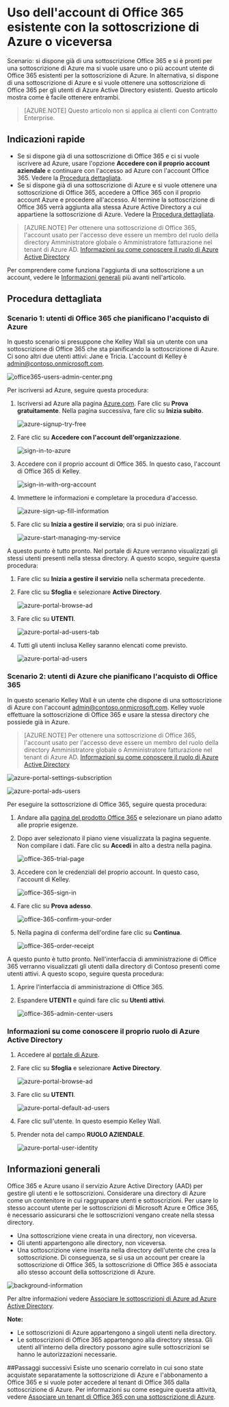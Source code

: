 <properties
	pageTitle="Condividere un tenant singolo di Azure AD per le sottoscrizioni di Office 365 e Azure | Microsoft Azure"
	description="Informazioni su come condividere il tenant di Azure AD per Office 365 e i suoi utenti con la sottoscrizione di Azure o viceversa"
	services="billing"
	documentationCenter=""
	authors="jiangchen79"
	manager="mbaldwin"
	editor=""
	tags="top-support-issue"/>

<tags
	ms.service="billing"
	ms.workload="na"
	ms.tgt_pltfrm="ibiza"
	ms.devlang="na"
	ms.topic="article"
	ms.date="06/20/2016"
	ms.author="cjiang"/>

# Uso dell'account di Office 365 esistente con la sottoscrizione di Azure o viceversa
Scenario: si dispone già di una sottoscrizione Office 365 e si è pronti per una sottoscrizione di Azure ma si vuole usare uno o più account utente di Office 365 esistenti per la sottoscrizione di Azure. In alternativa, si dispone di una sottoscrizione di Azure e si vuole ottenere una sottoscrizione di Office 365 per gli utenti di Azure Active Directory esistenti. Questo articolo mostra come è facile ottenere entrambi.

> [AZURE.NOTE] Questo articolo non si applica ai clienti con Contratto Enterprise.

## Indicazioni rapide

- Se si dispone già di una sottoscrizione di Office 365 e ci si vuole iscrivere ad Azure, usare l'opzione **Accedere con il proprio account aziendale** e continuare con l'accesso ad Azure con l'account Office 365. Vedere la [Procedura dettagliata](#s1).
- Se si dispone già di una sottoscrizione di Azure e si vuole ottenere una sottoscrizione di Office 365, accedere a Office 365 con il proprio account Azure e procedere all'accesso. Al termine la sottoscrizione di Office 365 verrà aggiunta alla stessa Azure Active Directory a cui appartiene la sottoscrizione di Azure. Vedere la [Procedura dettagliata](#s2).

>[AZURE.NOTE] Per ottenere una sottoscrizione di Office 365, l'account usato per l'accesso deve essere un membro del ruolo della directory Amministratore globale o Amministratore fatturazione nel tenant di Azure AD. [Informazioni su come conoscere il ruolo di Azure Active Directory](#how-to-know-your-role-in-your-azure-active-directory)

Per comprendere come funziona l'aggiunta di una sottoscrizione a un account, vedere le [Informazioni generali](#background-information) più avanti nell'articolo.

## Procedura dettagliata
<a id="s1"></a>
### Scenario 1: utenti di Office 365 che pianificano l'acquisto di Azure
In questo scenario si presuppone che Kelley Wall sia un utente con una sottoscrizione di Office 365 che sta pianificando la sottoscrizione di Azure. Ci sono altri due utenti attivi: Jane e Tricia. L'account di Kelley è admin@contoso.onmicrosoft.com.

![office365-users-admin-center.png](./media/billing-use-existing-office-365-account-azure-subscription/1-office365-users-admin-center.png)

Per iscriversi ad Azure, seguire questa procedura:

1. Iscriversi ad Azure alla pagina [Azure.com](https://azure.microsoft.com/). Fare clic su **Prova gratuitamente**. Nella pagina successiva, fare clic su **Inizia subito**.

	![azure-signup-try-free](./media/billing-use-existing-office-365-account-azure-subscription/2-azure-signup-try-free.png)

2. Fare clic su **Accedere con l'account dell'organizzazione**.

	![sign-in-to-azure](./media/billing-use-existing-office-365-account-azure-subscription/3-sign-in-to-azure.png)

3. Accedere con il proprio account di Office 365. In questo caso, l'account di Office 365 di Kelley.

	![sign-in-with-org-account](./media/billing-use-existing-office-365-account-azure-subscription/4-sign-in-with-org-account.png)

4. Immettere le informazioni e completare la procedura d'accesso.

	![azure-sign-up-fill-information](./media/billing-use-existing-office-365-account-azure-subscription/5-azure-sign-up-fill-information.png)

5. Fare clic su **Inizia a gestire il servizio**; ora si può iniziare.

	![azure-start-managing-my-service](./media/billing-use-existing-office-365-account-azure-subscription/6-azure-start-managing-my-service.png)

A questo punto è tutto pronto. Nel portale di Azure verranno visualizzati gli stessi utenti presenti nella stessa directory. A questo scopo, seguire questa procedura:

1. Fare clic su **Inizia a gestire il servizio** nella schermata precedente.
2. Fare clic su **Sfoglia** e selezionare **Active Directory**.

	![azure-portal-browse-ad](./media/billing-use-existing-office-365-account-azure-subscription/7-azure-portal-browse-ad.png)

3. Fare clic su **UTENTI**.

	![azure-portal-ad-users-tab](./media/billing-use-existing-office-365-account-azure-subscription/8-azure-portal-ad-users-tab.png)

4. Tutti gli utenti inclusa Kelley saranno elencati come previsto.

	![azure-portal-ad-users](./media/billing-use-existing-office-365-account-azure-subscription/9-azure-portal-ad-users.png)

<a id="s2"></a>
### Scenario 2: utenti di Azure che pianificano l'acquisto di Office 365

In questo scenario Kelley Wall è un utente che dispone di una sottoscrizione di Azure con l'account admin@contoso.onmicrosoft.com. Kelley vuole effettuare la sottoscrizione di Office 365 e usare la stessa directory che possiede già in Azure.

>[AZURE.NOTE] Per ottenere una sottoscrizione di Office 365, l'account usato per l'accesso deve essere un membro del ruolo della directory Amministratore globale o Amministratore fatturazione nel tenant di Azure AD. [Informazioni su come conoscere il ruolo di Azure Active Directory](#how-to-know-your-role-in-your-azure-active-directory)

![azure-portal-settings-subscription](./media/billing-use-existing-office-365-account-azure-subscription/10-azure-portal-settings-subscription.png)

![azure-portal-ads-users](./media/billing-use-existing-office-365-account-azure-subscription/11-azure-portal-ads-users.png)

Per eseguire la sottoscrizione di Office 365, seguire questa procedura:

1. Andare alla [pagina del prodotto Office 365](https://products.office.com/business) e selezionare un piano adatto alle proprie esigenze.
2. Dopo aver selezionato il piano viene visualizzata la pagina seguente. Non compilare i dati. Fare clic su **Accedi** in alto a destra nella pagina.

	![office-365-trial-page](./media/billing-use-existing-office-365-account-azure-subscription/12-office-365-trial-page.png)

3. Accedere con le credenziali del proprio account. In questo caso, l'account di Kelley.

	![office-365-sign-in](./media/billing-use-existing-office-365-account-azure-subscription/13-office-365-sign-in.png)

4. Fare clic su **Prova adesso**.

	![office-365-confirm-your-order](./media/billing-use-existing-office-365-account-azure-subscription/14-office-365-confirm-your-order.png)

5. Nella pagina di conferma dell'ordine fare clic su **Continua**.

	![office-365-order-receipt](./media/billing-use-existing-office-365-account-azure-subscription/15-office-365-order-receipt.png)

A questo punto è tutto pronto. Nell'interfaccia di amministrazione di Office 365 verranno visualizzati gli utenti dalla directory di Contoso presenti come utenti attivi. A questo scopo, seguire questa procedura:

1. Aprire l'interfaccia di amministrazione di Office 365.
2. Espandere **UTENTI** e quindi fare clic su **Utenti attivi**.

	![office-365-admin-center-users](./media/billing-use-existing-office-365-account-azure-subscription/16-office-365-admin-center-users.png)

### Informazioni su come conoscere il proprio ruolo di Azure Active Directory

1. Accedere al [portale di Azure](https://portal.azure.com/).
2. Fare clic su **Sfoglia** e selezionare **Active Directory**.

	![azure-portal-browse-ad](./media/billing-use-existing-office-365-account-azure-subscription/7-azure-portal-browse-ad.png)

3. Fare clic su **UTENTI**.

	![azure-portal-default-ad-users](./media/billing-use-existing-office-365-account-azure-subscription/17-azure-portal-default-ad-users.png)

4. Fare clic sull'utente. In questo esempio Kelley Wall.
5. Prender nota del campo **RUOLO AZIENDALE**.

	![azure-portal-user-identity](./media/billing-use-existing-office-365-account-azure-subscription/18-azure-portal-user-identity.png)

## Informazioni generali
Office 365 e Azure usano il servizio Azure Active Directory (AAD) per gestire gli utenti e le sottoscrizioni. Considerare una directory di Azure come un contenitore in cui raggruppare utenti e sottoscrizioni. Per usare lo stesso account utente per le sottoscrizioni di Microsoft Azure e Office 365, è necessario assicurarsi che le sottoscrizioni vengano create nella stessa directory.

- Una sottoscrizione viene creata in una directory, non viceversa.
- Gli utenti appartengono alle directory, non viceversa.
- Una sottoscrizione viene inserita nella directory dell'utente che crea la sottoscrizione. Di conseguenza, se si usa un account per creare la sottoscrizione di Office 365, la sottoscrizione di Office 365 è associata allo stesso account della sottoscrizione di Azure.

![background-information](./media/billing-use-existing-office-365-account-azure-subscription/19-background-information.png)

Per altre informazioni vedere [Associare le sottoscrizioni di Azure ad Azure Active Directory](./active-directory/active-directory-how-subscriptions-associated-directory.md).

**Note:**

- Le sottoscrizioni di Azure appartengono a singoli utenti nella directory.
- Le sottoscrizioni di Office 365 appartengono alla directory stessa. Gli utenti all'interno della directory possono agire sulle sottoscrizioni se hanno le autorizzazioni necessarie.

##Passaggi successivi
Esiste uno scenario correlato in cui sono state acquistate separatamente la sottoscrizione di Azure e l'abbonamento a Office 365 e si vuole poter accedere al tenant di Office 365 dalla sottoscrizione di Azure. Per informazioni su come eseguire questa attività, vedere [Associare un tenant di Office 365 con una sottoscrizione di Azure](billing-add-office-365-tenant-to-azure-subscription.md).

<!---HONumber=AcomDC_0622_2016-->